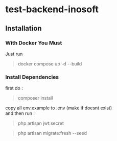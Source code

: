 # test-backend-inosoft

## Installation
### With Docker You Must

Just run </br>
<blockquote>docker compose up -d --build</blockquote>

### Install Dependencies
first do :
<blockquote>composer install</blockquote>
copy all env.example to .env (make if doesnt exist) </br>
and then run :</br>
<blockquote>php artisan jwt:secret</blockquote>
<blockquote>php artisan migrate:fresh --seed</blockquote>
